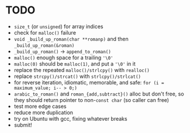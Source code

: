 # TODO

- `size_t` (or `unsigned`) for array indices
- check for `malloc()` failure
- `void _build_up_roman(char **romanp)` and then `_build_up_roman(&roman)`
- `_build_up_roman()` -> `append_to_roman()`
- `malloc()` enough space for a trailing `'\0'`
- `malloc(0)` should be `malloc(1)`, and put a `'\0'` in it
- replace the repeated `malloc()/strlcpy()` with `realloc()`
- replace `strcpy()/strcat()` with `strlcpy()/strlcat()`
- for reverse iteration, idiomatic, memorable, and safe:
  `for (i = maximum_value; i-- > 0;)`
- `arabic_to_roman()` and `roman_{add,subtract}()` alloc but don't free,
  so they should return pointer to non-`const char` (so caller can free)
- test more edge cases
- reduce more duplication
- try on Ubuntu with gcc, fixing whatever breaks
- submit!
